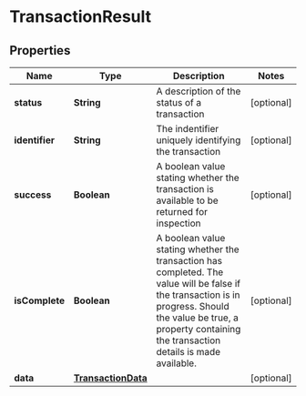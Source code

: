 
# TransactionResult

## Properties
Name | Type | Description | Notes
------------ | ------------- | ------------- | -------------
**status** | **String** | A description of the status of a transaction |  [optional]
**identifier** | **String** | The indentifier uniquely identifying the transaction |  [optional]
**success** | **Boolean** | A boolean value stating whether the transaction is available to be returned for inspection |  [optional]
**isComplete** | **Boolean** | A boolean value stating whether the transaction has completed. The value will be false if the transaction is in progress. Should the value be true, a property containing the transaction details is made available. |  [optional]
**data** | [**TransactionData**](TransactionData.md) |  |  [optional]



